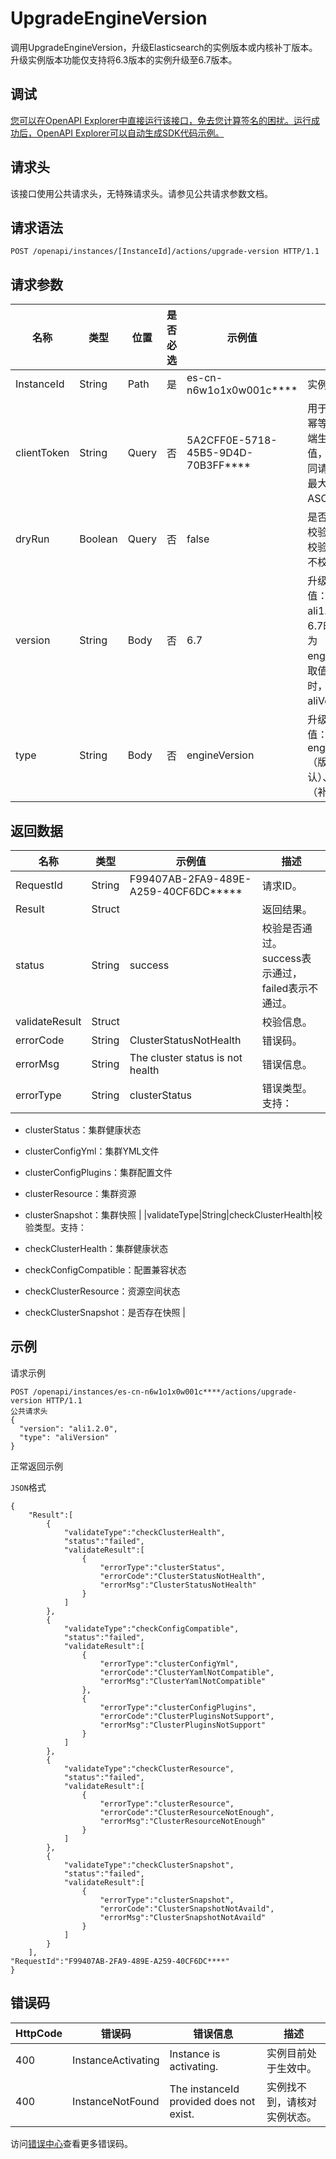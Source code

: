 # UpgradeEngineVersion

调用UpgradeEngineVersion，升级Elasticsearch的实例版本或内核补丁版本。升级实例版本功能仅支持将6.3版本的实例升级至6.7版本。

## 调试

[您可以在OpenAPI Explorer中直接运行该接口，免去您计算签名的困扰。运行成功后，OpenAPI Explorer可以自动生成SDK代码示例。](https://api.aliyun.com/#product=elasticsearch&api=UpgradeEngineVersion&type=ROA&version=2017-06-13)

## 请求头

该接口使用公共请求头，无特殊请求头。请参见公共请求参数文档。

## 请求语法

```
POST /openapi/instances/[InstanceId]/actions/upgrade-version HTTP/1.1
```

## 请求参数

|名称|类型|位置|是否必选|示例值|描述|
|--|--|--|----|---|--|
|InstanceId|String|Path|是|es-cn-n6w1o1x0w001c\*\*\*\*|实例ID。 |
|clientToken|String|Query|否|5A2CFF0E-5718-45B5-9D4D-70B3FF\*\*\*\*|用于保证请求的幂等性。由客户端生成该参数值，要保证在不同请求间唯一，最大不超过64个ASCII字符。 |
|dryRun|Boolean|Query|否|false|是否进行升级前校验。true表示校验，false表示不校验。 |
|version|String|Body|否|6.7|升级版本，可选值：6.7、ali1.2.0。取值为6.7时，type必须为engineVersion；取值为ali1.2.0时，type必须为aliVersion。 |
|type|String|Body|否|engineVersion|升级类型，可选值： engineVersion（版本升级，默认）、aliVersion（补丁升级）。 |

## 返回数据

|名称|类型|示例值|描述|
|--|--|---|--|
|RequestId|String|F99407AB-2FA9-489E-A259-40CF6DC\*\*\*\*\*|请求ID。 |
|Result|Struct| |返回结果。 |
|status|String|success|校验是否通过。success表示通过，failed表示不通过。 |
|validateResult|Struct| |校验信息。 |
|errorCode|String|ClusterStatusNotHealth|错误码。 |
|errorMsg|String|The cluster status is not health|错误信息。 |
|errorType|String|clusterStatus|错误类型。支持：

 -   clusterStatus：集群健康状态
-   clusterConfigYml：集群YML文件
-   clusterConfigPlugins：集群配置文件
-   clusterResource：集群资源
-   clusterSnapshot：集群快照 |
|validateType|String|checkClusterHealth|校验类型。支持：

 -   checkClusterHealth：集群健康状态
-   checkConfigCompatible：配置兼容状态
-   checkClusterResource：资源空间状态
-   checkClusterSnapshot：是否存在快照 |

## 示例

请求示例

```
POST /openapi/instances/es-cn-n6w1o1x0w001c****/actions/upgrade-version HTTP/1.1
公共请求头
{
  "version": "ali1.2.0",
  "type": "aliVersion"
}
```

正常返回示例

`JSON`格式

```
{
    "Result":[
        {
            "validateType":"checkClusterHealth",
            "status":"failed",
            "validateResult":[
                {
                    "errorType":"clusterStatus",
                    "errorCode":"ClusterStatusNotHealth",
					"errorMsg":"ClusterStatusNotHealth"
                }
            ]
        },
        {
            "validateType":"checkConfigCompatible",
            "status":"failed",
            "validateResult":[
                {
                    "errorType":"clusterConfigYml",
                    "errorCode":"ClusterYamlNotCompatible",
					"errorMsg":"ClusterYamlNotCompatible"
                },
                {
                    "errorType":"clusterConfigPlugins",
                    "errorCode":"ClusterPluginsNotSupport",
					"errorMsg":"ClusterPluginsNotSupport"
                }
            ]
        },
        {
            "validateType":"checkClusterResource",
            "status":"failed",
            "validateResult":[
                {
                    "errorType":"clusterResource",
                    "errorCode":"ClusterResourceNotEnough",
					"errorMsg":"ClusterResourceNotEnough"
                }
            ]
        },
        {
            "validateType":"checkClusterSnapshot",
            "status":"failed",
            "validateResult":[
                {
                    "errorType":"clusterSnapshot",
                    "errorCode":"ClusterSnapshotNotAvaild",
					"errorMsg":"ClusterSnapshotNotAvaild"
                }
            ]
        }
    ],
"RequestId":"F99407AB-2FA9-489E-A259-40CF6DC****"
}
```

## 错误码

|HttpCode|错误码|错误信息|描述|
|--------|---|----|--|
|400|InstanceActivating|Instance is activating.|实例目前处于生效中。|
|400|InstanceNotFound|The instanceId provided does not exist.|实例找不到，请核对实例状态。|

访问[错误中心](https://error-center.aliyun.com/status/product/elasticsearch)查看更多错误码。

